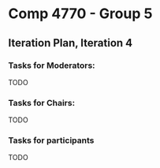 Comp 4770 - Group 5
===================

## Iteration Plan, Iteration 4

### Tasks for Moderators:

TODO

### Tasks for Chairs:

TODO

### Tasks for participants

TODO